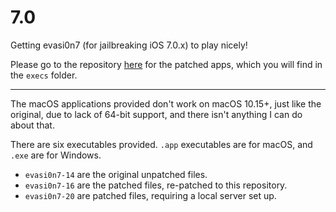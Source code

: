 # 7.0

Getting evasi0n7 (for jailbreaking iOS 7.0.x) to play nicely!

Please go to the repository [here](https://github.com/UInt2048/7.0) for the patched apps,
which you will find in the `execs` folder.

---

The macOS applications provided don't work on macOS 10.15+, just like the original, due to lack of 64-bit support, and there isn't anything I can do about that.

There are six executables provided. `.app` executables are for macOS, and `.exe` are for Windows.

*  `evasi0n7-14` are the original unpatched files.
*  `evasi0n7-16` are the patched files, re-patched to this repository.
*  `evasi0n7-20` are patched files, requiring a local server set up.
